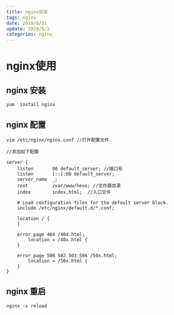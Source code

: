```yaml
---
title: nginx安装
tags: nginx
date: 2019/8/31
update: 2019/9/2
categories: nginx
---
```


# nginx使用

## nginx 安装

    yum  install nginx

## nginx 配置

    vim /etc/nginx/nginx.conf //打开配置文件

    //添加如下配置

    server {
        listen       80 default_server; //端口号
        listen       [::]:80 default_server;
        server_name  _;
        root         /var/www/hexo; //文件跟目录
        index        index.html;  //入口文件

        # Load configuration files for the default server block.
        include /etc/nginx/default.d/*.conf;

        location / {
        }

        error_page 404 /404.html;
            location = /40x.html {
        }

        error_page 500 502 503 504 /50x.html;
            location = /50x.html {
        }
    }


## nginx 重启

    nginx -s reload
